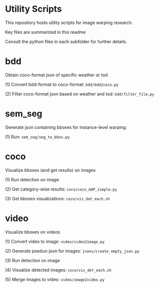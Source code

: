 # Utility Scripts

This repository hosts utility scripts for image warping research. 

Key files are summarized in this readme

Consult the python files in each subfolder for further details.

# bdd

Obtain coco-format json of specific weather or tod

(1) Convert bdd-format to coco-format:  `bdd/bdd2coco.py`

(2) Filter coco-format json based on weather and tod: `bdd/filter_file.py`

# sem_seg

Generate json containing bboxes for instance-level warping: 

(1) Run: `sem_seg/seg_to_bbox.py`


# coco

Visualize bboxes (and get results) on images

(1) Run detection on image

(2) Get category-wise results: `coco/coco_mAP_simple.py`

(3) Get bboxes visualizations: `coco/vis_det_each.sh`

# video

Visualize bboxes on videos

(1) Convert video to image: `video/video2image.py`

(2) Generate pseduo-json for images: `jsons/create_empty_json.py`

(3) Run detection on image

(4) Visualize detected images: `coco/vis_det_each.sh`

(5) Merge images to video: `video/image2video.py`
